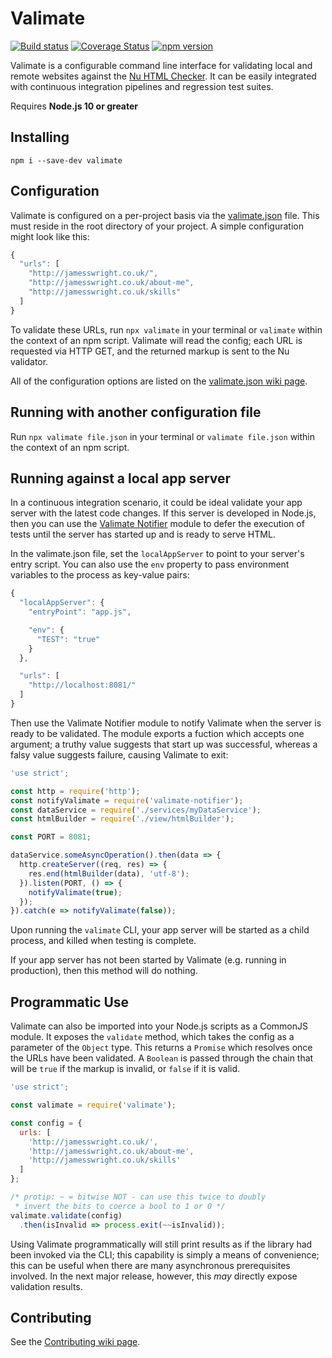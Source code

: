 # Valimate

[![Build status](https://api.travis-ci.org/jamesseanwright/valimate.svg)](https://travis-ci.org/jamesseanwright/valimate) [![Coverage Status](https://coveralls.io/repos/github/jamesseanwright/valimate/badge.svg?branch=master)](https://coveralls.io/github/jamesseanwright/valimate?branch=master) [![npm version](https://badge.fury.io/js/valimate.svg)](https://www.npmjs.com/package/valimate)

Valimate is a configurable command line interface for validating local and remote websites against the [Nu HTML Checker](https://github.com/validator/validator). It can be easily integrated with continuous integration pipelines and regression test suites.

Requires **Node.js 10 or greater**


## Installing

```
npm i --save-dev valimate
```


## Configuration

Valimate is configured on a per-project basis via the [valimate.json](https://github.com/jamesseanwright/valimate/wiki/valimate.json) file. This must reside in the root directory of your project. A simple configuration might look like this:

```javascript
{
  "urls": [
    "http://jamesswright.co.uk/",
    "http://jamesswright.co.uk/about-me",
    "http://jamesswright.co.uk/skills"
  ]
}
```

To validate these URLs, run `npx valimate` in your terminal or `valimate` within the context of an npm script. Valimate will read the config; each URL is requested via HTTP GET, and the returned markup is sent to the Nu validator.

All of the configuration options are listed on the [valimate.json wiki page](https://github.com/jamesseanwright/valimate/wiki/valimate.json).

## Running with another configuration file

Run `npx valimate file.json` in your terminal or `valimate file.json` within the context of an npm script.

## Running against a local app server

In a continuous integration scenario, it could be ideal validate your app server with the latest code changes. If this server is developed in Node.js, then you can use the [Valimate Notifier](https://github.com/jamesseanwright/valimate-notifier) module to defer the execution of tests until the server has started up and is ready to serve HTML.

In the valimate.json file, set the `localAppServer` to point to your server's entry script. You can also use the `env` property to pass environment variables to the process as key-value pairs:

```javascript
{
  "localAppServer": {
    "entryPoint": "app.js",

    "env": {
      "TEST": "true"
    }
  },

  "urls": [
    "http://localhost:8081/"
  ]
}
```

Then use the Valimate Notifier module to notify Valimate when the server is ready to be validated. The module exports a fuction which accepts one argument; a truthy value suggests that start up was successful, whereas a falsy value suggests failure, causing Valimate to exit:

```javascript
'use strict';

const http = require('http');
const notifyValimate = require('valimate-notifier');
const dataService = require('./services/myDataService');
const htmlBuilder = require('./view/htmlBuilder');

const PORT = 8081;

dataService.someAsyncOperation().then(data => {
  http.createServer((req, res) => {
    res.end(htmlBuilder(data), 'utf-8');
  }).listen(PORT, () => {
    notifyValimate(true);
  });
}).catch(e => notifyValimate(false));
```

Upon running the `valimate` CLI, your app server will be started as a child process, and killed when testing is complete.

If your app server has not been started by Valimate (e.g. running in production), then this method will do nothing.


## Programmatic Use

Valimate can also be imported into your Node.js scripts as a CommonJS module. It exposes the `validate` method, which takes the config as a parameter of the `Object` type. This returns a `Promise` which resolves once the URLs have been validated. A `Boolean` is passed through the chain that will be `true` if the markup is invalid, or `false` if it is valid.

```javascript
'use strict';

const valimate = require('valimate');

const config = {
  urls: [
    'http://jamesswright.co.uk/',
    'http://jamesswright.co.uk/about-me',
    'http://jamesswright.co.uk/skills'
  ]
};

/* protip: ~ = bitwise NOT - can use this twice to doubly
 * invert the bits to coerce a bool to 1 or 0 */
valimate.validate(config)
  .then(isInvalid => process.exit(~~isInvalid));
```

Using Valimate programmatically will still print results as if the library had been invoked via the CLI; this capability is simply a means of convenience; this can be useful when there are many asynchronous prerequisites involved. In the next major release, however, this _may_ directly expose validation results.


## Contributing

See the [Contributing wiki page](https://github.com/jamesseanwright/valimate/wiki/contributing).

